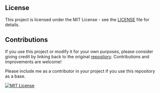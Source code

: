 ## License

This project is licensed under the MIT License - see the [LICENSE](./LICENSE) file for details.

## Contributions

If you use this project or modify it for your own purposes, please consider giving credit by linking back to the original [repository](https://github.com/saifulislam735/Car-Servicing). Contributions and improvements are welcome!

Please include me as a contributor in your project if you use this repository as a base.

[![MIT License](https://img.shields.io/badge/license-MIT-blue.svg)](https://github.com/saifulislam735/Car-Servicing)
